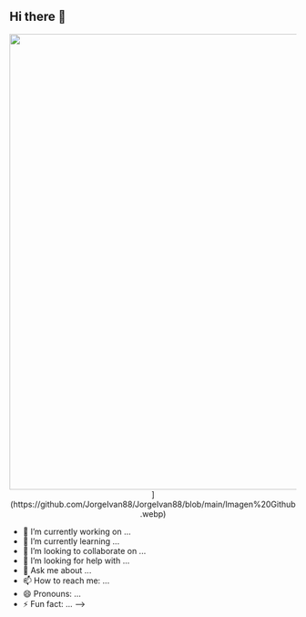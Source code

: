 ## Hi there 👋

<div id="header" align="center">
  <img decoding="async" src=["https://github.com/noelianav91/noelianav91/blob/main/Banner%20Github.png" width="800"/>](https://github.com/JorgeIvan88/JorgeIvan88/blob/main/Imagen%20Github.webp)
</div>


- 🔭 I’m currently working on ...
- 🌱 I’m currently learning ...
- 👯 I’m looking to collaborate on ...
- 🤔 I’m looking for help with ...
- 💬 Ask me about ...
- 📫 How to reach me: ...
- 😄 Pronouns: ...
- ⚡ Fun fact: ...
-->
